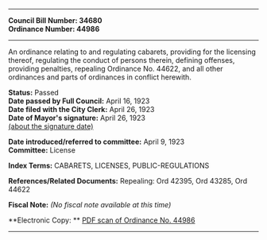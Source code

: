 * * * * *  
  
**Council Bill Number: [](#h0)[](#h2)34680**   
**Ordinance Number: 44986**  
  
* * * * *  
  
An ordinance relating to and regulating cabarets, providing for the licensing thereof, regulating the conduct of persons therein, defining offenses, providing penalties, repealing Ordinance No. 44622, and all other ordinances and parts of ordinances in conflict herewith.  
  
**Status:** Passed   
**Date passed by Full Council:** April 16, 1923   
**Date filed with the City Clerk:** April 26, 1923   
**Date of Mayor's signature:** April 26, 1923   
[(about the signature date)](/~public/approvaldate.htm)   
  
  
**Date introduced/referred to committee:** April 9, 1923   
**Committee:** License   
  
**Index Terms:** CABARETS, LICENSES, PUBLIC-REGULATIONS  
  
**References/Related Documents:** Repealing: Ord 42395, Ord 43285, Ord 44622  
  
**Fiscal Note:** *(No fiscal note available at this time)*  
  
**Electronic Copy: ** [PDF scan of Ordinance No. 44986](/~archives/Ordinances/Ord_44986.pdf)  
  
* * * * *  
